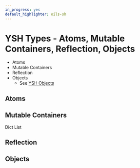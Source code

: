 ```yaml
---
in_progress: yes
default_highlighter: oils-sh
---
```


YSH Types - Atoms, Mutable Containers, Reflection, Objects
===========

- Atoms
- Mutable Containers
- Reflection
- Objects
  - See [YSH Objects](objects.html)



<div id="toc">
</div> 

## Atoms

## Mutable Containers

Dict List

## Reflection

## Objects

